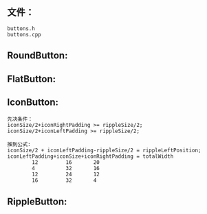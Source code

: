 ## 文件：
    buttons.h
    buttons.cpp

## RoundButton:

## FlatButton:

## IconButton:
```lang
先决条件：
iconSize/2+iconRightPadding >= rippleSize/2;
iconSize/2+iconLeftPadding >= rippleSize/2;

推到公式:
iconSize/2 + iconLeftPadding-rippleSize/2 = rippleLeftPosition;
iconLeftPadding+iconSize+iconRightPadding = totalWidth
        12         16       20
        4          32       16
        12         24       12
        16         32       4
```

## RippleButton: